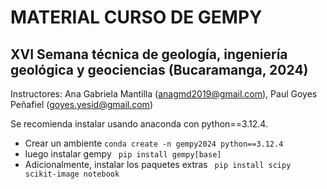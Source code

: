 # MATERIAL CURSO DE GEMPY
## XVI Semana técnica de geología, ingeniería geológica y geociencias (Bucaramanga, 2024)

Instructores: Ana Gabriela Mantilla (anagmd2019@gmail.com), Paul Goyes Peñafiel (goyes.yesid@gmail.com)

Se recomienda instalar usando anaconda con python==3.12.4. 

- Crear un ambiente 
```conda create -n gempy2024 python==3.12.4```
- luego instalar gempy
```  pip install gempy[base] ```
- Adicionalmente, instalar los paquetes extras
``` pip install scipy scikit-image notebook```
